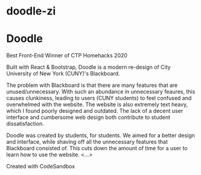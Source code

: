 # doodle-zi

# Doodle

Best Front-End Winner of CTP Homehacks 2020

Built with React & Bootstrap, Doodle is a modern re-design of City University of New York (CUNY)'s Blackboard. 

The problem with Blackboard is that there are many features that are unused/unnecessary. With such an abundance in unnecessary feaures, this causes clunkiness, leading to users (CUNY students) to feel confused and overwhelmed with the website. The website is also extremely text heavy, which I found poorly designed and outdated. The lack of a decent user interface and cumbersome web design both contribute to student dissatisfaction. 

Doodle was created by students, for students. We aimed for a better design and interface, while shaving off all the unnecessary features that Blackboard consisted of. This cuts down the amount of time for a user to learn how to use the website. <...>

Created with CodeSandbox
